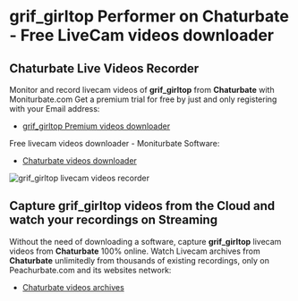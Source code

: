 # grif_girltop Performer on Chaturbate - Free LiveCam videos downloader

## Chaturbate Live Videos Recorder

Monitor and record livecam videos of **grif_girltop** from **Chaturbate** with Moniturbate.com
Get a premium trial for free by just and only registering with your Email address:
* [grif_girltop Premium videos downloader](https://moniturbate.com/request-demo-licence-key.html)

Free livecam videos downloader - Moniturbate Software:
* [Chaturbate videos downloader](https://moniturbate.com/moniturbate-download-software.html)

![grif_girltop livecam videos recorder](https://peachurnet.com/templates/moniturbate-software.png)


## Capture grif_girltop videos from the Cloud and watch your recordings on Streaming

Without the need of downloading a software, capture **grif_girltop** livecam videos from **Chaturbate** 100% online.
Watch Livecam archives from **Chaturbate** unlimitedly from thousands of existing recordings, only on Peachurbate.com and its websites network:
* [Chaturbate videos archives](https://peachurnet.com/)